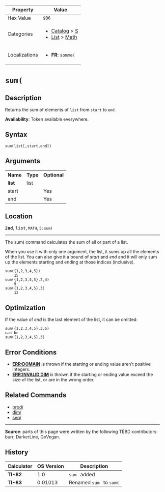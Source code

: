 | Property      | Value |
|---------------|-------|
| Hex Value     | `$B6`|
| Categories    | <ul><li>[Catalog](<../categories/Catalog.md>) > [S](<../categories/Catalog.md#S>)</li><li>[List](<../categories/List.md>) > [Math](<../categories/List.md#Math>)</li></ul> |
| Localizations | <ul><li><b>FR</b>: `somme(`</li></ul> |

# `sum(`

## Description
Returns the sum of elements of `list` from `start` to `end`.


<b>Availability</b>: Token available everywhere.

## Syntax
`sum(list[,start,end])`

## Arguments
<table>
<tr><th>Name</th><th>Type</th><th>Optional</th></tr>

<tr><td><b>list</b></td><td>list</td><td></td></tr>

<tr><td>start</td><td></td><td>Yes</td></tr>

<tr><td>end</td><td></td><td>Yes</td></tr>

</table>

## Location
<tt><kbd><b>2nd</b></kbd></tt>, <kbd>list</kbd>, `MATH`, `5:sum(`
<hr>

The sum( command calculates the sum of all or part of a list.

When you use it with only one argument, the list, it sums up all the elements of the list. You can also give it a bound of _start_ and _end_ and it will only sum up the elements starting and ending at those indices (inclusive).

```ti-basic
sum({1,2,3,4,5})
    15
sum({1,2,3,4,5},2,4)
    9
sum({1,2,3,4,5},3)
    12
```

## Optimization

If the value of _end_ is the last element of the list, it can be omitted:

```ti-basic
sum({1,2,3,4,5},3,5)
can be
sum({1,2,3,4,5},3)
```

## Error Conditions

*   **[ERR:DOMAIN](errors#domain)** is thrown if the starting or ending value aren't positive integers.
*   **[ERR:INVALID DIM](errors#invaliddim)** is thrown if the starting or ending value exceed the size of the list, or are in the wrong order.

## Related Commands

*   [prod(](prod\(.md)
*   [dim(](dim\(.md)
*   [seq(](seq\(.md)

* * *

**Source**: parts of this page were written by the following TI|BD contributors: burr, DarkerLine, GoVegan.

## History
| Calculator | OS Version | Description |
|------------|------------|-------------|
| <b>TI-82</b> | 1.0 | `sum ` added |
| <b>TI-83</b> | 0.01013 | Renamed `sum ` to `sum(`


